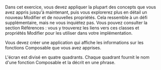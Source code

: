 Dans cet exercice, vous devez appliquer la plupart des concepts que vous avez appris jusqu'à maintenant, puis vous explorerez plus en détail un nouveau Modifier et de nouvelles propriétés. Cela ressemble à un défi supplémentaire, mais ne vous inquiétez pas. Vous pouvez consulter la section Références : vous y trouverez les liens vers ces classes et propriétés Modifier pour les utiliser dans votre implémentation.

Vous devez créer une application qui affiche les informations sur les fonctions Composable que vous avez apprises.

L'écran est divisé en quatre quadrants. Chaque quadrant fournit le nom d'une fonction Composable et la décrit en une phrase.
